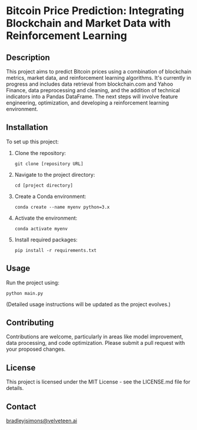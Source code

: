 # Bitcoin Price Prediction: Integrating Blockchain and Market Data with Reinforcement Learning

## Description

This project aims to predict Bitcoin prices using a combination of blockchain metrics, market data, and reinforcement learning algorithms. It's currently in progress and includes data retrieval from blockchain.com and Yahoo Finance, data preprocessing and cleaning, and the addition of technical indicators into a Pandas DataFrame. The next steps will involve feature engineering, optimization, and developing a reinforcement learning environment.

## Installation

To set up this project:

1. Clone the repository:

   ```
   git clone [repository URL]
   ```

2. Navigate to the project directory:

   ```
   cd [project directory]
   ```

3. Create a Conda environment:

   ```
   conda create --name myenv python=3.x
   ```

4. Activate the environment:

   ```
   conda activate myenv
   ```

5. Install required packages:
   ```
   pip install -r requirements.txt
   ```

## Usage

Run the project using:

```
python main.py
```

(Detailed usage instructions will be updated as the project evolves.)

## Contributing

Contributions are welcome, particularly in areas like model improvement, data processing, and code optimization. Please submit a pull request with your proposed changes.

## License

This project is licensed under the MIT License - see the LICENSE.md file for details.

## Contact

bradleyjsimons@velveteen.ai
